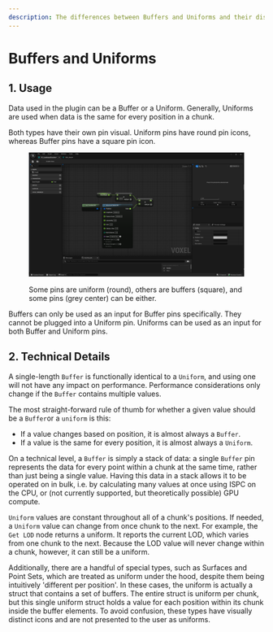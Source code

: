 ```yaml
---
description: The differences between Buffers and Uniforms and their distinct usages.
---
```


# Buffers and Uniforms

## 1. Usage

Data used in the plugin can be a Buffer or a Uniform. Generally, Uniforms are used when data is the same for every position in a chunk.&#x20;

Both types have their own pin visual. Uniform pins have round pin icons, whereas Buffer pins have a square pin icon.

<figure><img src="../../.gitbook/assets/image (2) (1) (1) (1) (1) (1).png" alt=""><figcaption><p>Some pins are uniform (round), others are buffers (square), and some pins (grey center) can be either.</p></figcaption></figure>

Buffers can only be used as an input for Buffer pins specifically. They cannot be plugged into a Uniform pin. Uniforms can be used as an input for both Buffer and Uniform pins.&#x20;

## 2. Technical Details

A single-length `Buffer` is functionally identical to a `Uniform`, and using one will not have any impact on performance. Performance considerations only change if the `Buffer` contains multiple values.

The most straight-forward rule of thumb for whether a given value should be a `Buffer`or a `uniform` is this:

* If a value changes based on position, it is almost always a `Buffer`.&#x20;
* If a value is the same for every position, it is almost always a `Uniform`.&#x20;

On a technical level, a `Buffer` is simply a stack of data: a single `Buffer` pin represents the data for every point within a chunk at the same time, rather than just being a single value. Having this data in a stack allows it to be operated on in bulk, i.e. by calculating many values at once using ISPC on the CPU, or (not currently supported, but theoretically possible) GPU compute.&#x20;

`Uniform` values are constant throughout all of a chunk's positions. If needed, a `Uniform` value can change from once chunk to the next. For example, the `Get LOD` node returns a uniform. It reports the current LOD, which varies from one chunk to the next. Because the LOD value will never change within a chunk, however, it can still be a uniform.

Additionally, there are a handful of special types, such as Surfaces and Point Sets, which are treated as uniform under the hood, despite them being intuitively 'different per position'. In these cases, the uniform is actually a struct that contains a set of buffers. The entire struct is uniform per chunk, but this single uniform struct holds a value for each position within its chunk inside the buffer elements. To avoid confusion, these types have visually distinct icons and are not presented to the user as uniforms.
